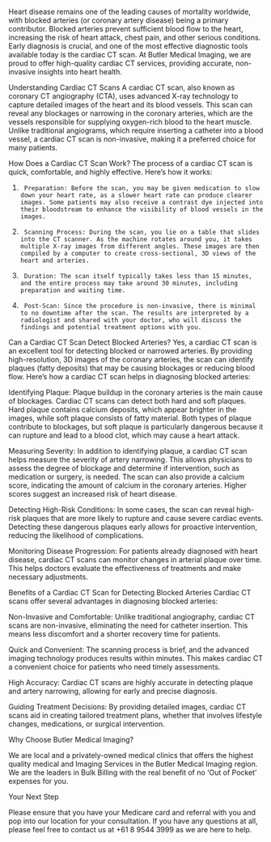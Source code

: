 Heart disease remains one of the leading causes of mortality worldwide, with blocked arteries (or coronary artery disease) being a primary contributor. Blocked arteries prevent sufficient blood flow to the heart, increasing the risk of heart attack, chest pain, and other serious conditions. Early diagnosis is crucial, and one of the most effective diagnostic tools available today is the cardiac CT scan. At Butler Medical Imaging, we are proud to offer high-quality cardiac CT services, providing accurate, non-invasive insights into heart health.

Understanding Cardiac CT Scans
A cardiac CT scan, also known as coronary CT angiography (CTA), uses advanced X-ray technology to capture detailed images of the heart and its blood vessels. This scan can reveal any blockages or narrowing in the coronary arteries, which are the vessels responsible for supplying oxygen-rich blood to the heart muscle. Unlike traditional angiograms, which require inserting a catheter into a blood vessel, a cardiac CT scan is non-invasive, making it a preferred choice for many patients.

How Does a Cardiac CT Scan Work?
The process of a cardiac CT scan is quick, comfortable, and highly effective. Here’s how it works:

1.  	Preparation: Before the scan, you may be given medication to slow down your heart rate, as a slower heart rate can produce clearer images. Some patients may also receive a contrast dye injected into their bloodstream to enhance the visibility of blood vessels in the images.

2.  	Scanning Process: During the scan, you lie on a table that slides into the CT scanner. As the machine rotates around you, it takes multiple X-ray images from different angles. These images are then compiled by a computer to create cross-sectional, 3D views of the heart and arteries.

3.  	Duration: The scan itself typically takes less than 15 minutes, and the entire process may take around 30 minutes, including preparation and waiting time.

4.  	Post-Scan: Since the procedure is non-invasive, there is minimal to no downtime after the scan. The results are interpreted by a radiologist and shared with your doctor, who will discuss the findings and potential treatment options with you.

Can a Cardiac CT Scan Detect Blocked Arteries?
Yes, a cardiac CT scan is an excellent tool for detecting blocked or narrowed arteries. By providing high-resolution, 3D images of the coronary arteries, the scan can identify plaques (fatty deposits) that may be causing blockages or reducing blood flow. Here’s how a cardiac CT scan helps in diagnosing blocked arteries:

Identifying Plaque: Plaque buildup in the coronary arteries is the main cause of blockages. Cardiac CT scans can detect both hard and soft plaques. Hard plaque contains calcium deposits, which appear brighter in the images, while soft plaque consists of fatty material. Both types of plaque contribute to blockages, but soft plaque is particularly dangerous because it can rupture and lead to a blood clot, which may cause a heart attack.

Measuring Severity: In addition to identifying plaque, a cardiac CT scan helps measure the severity of artery narrowing. This allows physicians to assess the degree of blockage and determine if intervention, such as medication or surgery, is needed. The scan can also provide a calcium score, indicating the amount of calcium in the coronary arteries. Higher scores suggest an increased risk of heart disease.

Detecting High-Risk Conditions: In some cases, the scan can reveal high-risk plaques that are more likely to rupture and cause severe cardiac events. Detecting these dangerous plaques early allows for proactive intervention, reducing the likelihood of complications.

Monitoring Disease Progression: For patients already diagnosed with heart disease, cardiac CT scans can monitor changes in arterial plaque over time. This helps doctors evaluate the effectiveness of treatments and make necessary adjustments.

Benefits of a Cardiac CT Scan for Detecting Blocked Arteries
Cardiac CT scans offer several advantages in diagnosing blocked arteries:

Non-Invasive and Comfortable: Unlike traditional angiography, cardiac CT scans are non-invasive, eliminating the need for catheter insertion. This means less discomfort and a shorter recovery time for patients.

Quick and Convenient: The scanning process is brief, and the advanced imaging technology produces results within minutes. This makes cardiac CT a convenient choice for patients who need timely assessments.

High Accuracy: Cardiac CT scans are highly accurate in detecting plaque and artery narrowing, allowing for early and precise diagnosis.

Guiding Treatment Decisions: By providing detailed images, cardiac CT scans aid in creating tailored treatment plans, whether that involves lifestyle changes, medications, or surgical intervention.

Why Choose Butler Medical Imaging?

We are local and a privately-owned medical clinics that offers the highest quality medical and Imaging Services in the Butler Medical Imaging region. We are the leaders in Bulk Billing with the real benefit of no ‘Out of Pocket’ expenses for you.

Your Next Step

Please ensure that you have your Medicare card and referral with you and pop into our location for your consultation. If you have any questions at all, please feel free to contact us at +61 8 9544 3999 as we are here to help.
